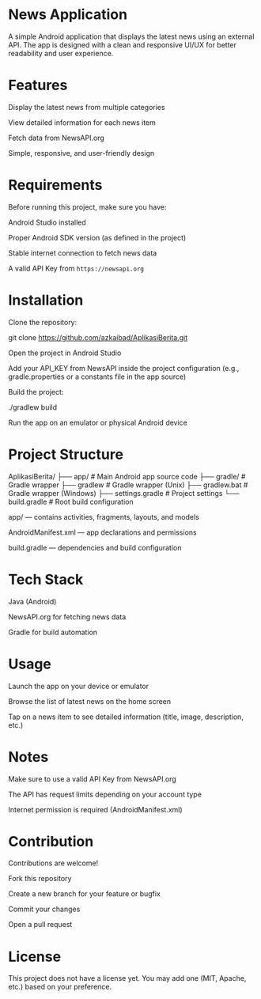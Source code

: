 News Application
=========
A simple Android application that displays the latest news using an external API. The app is designed with a clean and responsive UI/UX for better readability and user experience.

Features
===========
Display the latest news from multiple categories

View detailed information for each news item

Fetch data from NewsAPI.org

Simple, responsive, and user-friendly design

Requirements
===========
Before running this project, make sure you have:

Android Studio installed

Proper Android SDK version (as defined in the project)

Stable internet connection to fetch news data

A valid API Key from `https://newsapi.org`

Installation
===========
Clone the repository:

git clone https://github.com/azkaibad/AplikasiBerita.git


Open the project in Android Studio

Add your API_KEY from NewsAPI inside the project configuration (e.g., gradle.properties or a constants file in the app source)

Build the project:

./gradlew build


Run the app on an emulator or physical Android device

Project Structure
===========
AplikasiBerita/
├── app/                   # Main Android app source code
├── gradle/                # Gradle wrapper
├── gradlew                # Gradle wrapper (Unix)
├── gradlew.bat            # Gradle wrapper (Windows)
├── settings.gradle        # Project settings
└── build.gradle           # Root build configuration


app/ — contains activities, fragments, layouts, and models

AndroidManifest.xml — app declarations and permissions

build.gradle — dependencies and build configuration

Tech Stack
===========

Java (Android)

NewsAPI.org for fetching news data

Gradle for build automation

Usage
===========
Launch the app on your device or emulator

Browse the list of latest news on the home screen

Tap on a news item to see detailed information (title, image, description, etc.)

Notes
===========
Make sure to use a valid API Key from NewsAPI.org

The API has request limits depending on your account type

Internet permission is required (AndroidManifest.xml)

Contribution
===========
Contributions are welcome!

Fork this repository

Create a new branch for your feature or bugfix

Commit your changes

Open a pull request

License
===========
This project does not have a license yet. You may add one (MIT, Apache, etc.) based on your preference.
